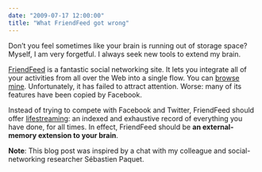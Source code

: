```yaml
---
date: "2009-07-17 12:00:00"
title: "What FriendFeed got wrong"
---
```




Don&rsquo;t you feel sometimes like your brain is running out of storage space? Myself, I am very forgetful. I always seek new tools to extend my brain.

[FriendFeed](http://www.friendfeed.com) is a fantastic social networking site. It lets you integrate all of your activities from all over the Web into a single flow. You can [browse mine](http://blog.friendfeed.com/). Unfortunately, it has failed to attract attention. Worse: many of its features have been copied by Facebook.

Instead of trying to compete with Facebook and Twitter, FriendFeed should offer [lifestreaming](https://en.wikipedia.org/wiki/Lifestreaming): an indexed and exhaustive record of everything you have done, for all times. In effect, FriendFeed should be __an external-memory extension to your brain__.

__Note__: This blog post was inspired by a chat with my colleague and social-networking researcher Sébastien Paquet.

